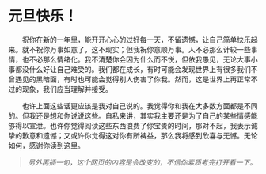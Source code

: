 # 元旦快乐！

　　祝你在新的一年里，能开开心心的过好每一天，不留遗憾，让自己简单快乐起来。就不祝你万事如意了，这不现实；但我祝你意顺万事。人不必那么计较一些事情，也不必那么情绪化。我不清楚你会因为什么而不悦，但依我愚见，无论大事小事都没什么好让自己难受的。我们都在成长，有时可能会发现世界上有很多我们不曾遇见的黑暗面，有时也可能会觉得别人伤害了你我。然而，这是世界上再正常不过的现象，我们应当理解并接受。

　　也许上面这些话更应该是我对自己说的。我觉得你和我在大多数方面都是不同的。但我还是想和你说说这些。自私来讲，其实我主要还是为了自己的某些情感能够得以宣泄。也许你觉得阅读这些东西浪费了你宝贵的时间，那对不起，我表示诚挚的歉意和遗憾；又或许你觉得这对你有所裨益，那么我将感到欣喜与无憾。无论如何，感谢你读到这里。

> *另外再插一句，这个网页的内容是会改变的，不信你素质考完打开看一下。*
